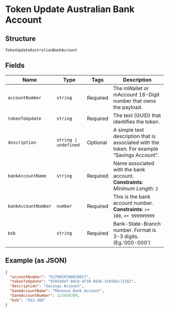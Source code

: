 
# Token Update Australian Bank Account

## Structure

`TokenUpdateAustralianBankAccount`

## Fields

| Name | Type | Tags | Description |
|  --- | --- | --- | --- |
| `accountNumber` | `string` | Required | The mWallet or mAccount 16-Digit number that owns the payload. |
| `tokenToUpdate` | `string` | Required | The text (GUID) that identifies the token. |
| `description` | `string \| undefined` | Optional | A simple text description that is associated with the token. For example “Savings Account”. |
| `bankAccountName` | `string` | Required | Name associated with the bank account.<br>**Constraints**: *Minimum Length*: `2` |
| `bankAccountNumber` | `number` | Required | This is the bank account number.<br>**Constraints**: `>= 100`, `<= 999999999` |
| `bsb` | `string` | Required | Bank-State-Branch number. Format is 3-3 digits. (Eg.'000-000') |

## Example (as JSON)

```json
{
  "accountNumber": "6279059700010827",
  "tokenToUpdate": "9395ddef-69cb-4f38-8836-3c6502c72182",
  "description": "Savings Account",
  "bankAccountName": "Monoova Bank Account",
  "bankAccountNumber": 123456789,
  "bsb": "012-366"
}
```

